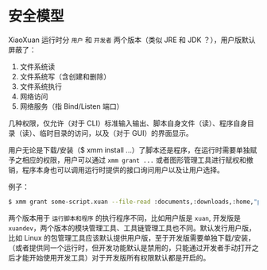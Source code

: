 # 安全模型

XiaoXuan 运行时分 `用户` 和 `开发者` 两个版本（类似 JRE 和 JDK ？），用户版默认屏蔽了：

1. 文件系统读
2. 文件系统写（含创建和删除）
3. 文件系统执行
4. 网络访问
5. 网络服务（指 Bind/Listen 端口）

几种权限，仅允许（对于 CLI）标准输入输出、脚本自身文件（读）、程序自身目录（读）、临时目录的访问，以及（对于 GUI）的界面显示。

用户无论是下载/安装（$ xmm install ...）了脚本还是程序，在运行时需要单独赋予之相应的权限，用户可以通过 `xmm grant ...` 或者图形管理工具进行赋权和撤销，程序本身也可以调用运行时提供的接口询问用户以及让用户选择。

例子：

```bash
$ xmm grant some-script.xuan --file-read :documents,:downloads,:home,"path-to-allowed" --file-write :config,:self,"path-to-allowed"
```

两个版本用于 `运行脚本和程序` 的执行程序不同，比如用户版是 `xuan`, 开发版是 `xuandev`，两个版本的模块管理工具、工具链管理工具也不同。默认发行用户版，比如 Linux 的包管理工具应该默认提供用户版，至于开发版需要单独下载/安装，（或者提供同一个运行时，但开发功能默认是禁用的，只能通过开发者手动打开之后才能开始使用开发工具）对于开发版所有权限默认都是开启的。
